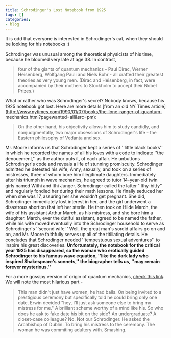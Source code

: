 ```yaml
---
title: Schrodinger's Lost Notebook from 1925
tags: []
categories:
- blog
---
```

It is odd that everyone is interested in Schrodinger's cat, when they should
be looking for his notebooks :)
<!--more-->

Schrodinger was unusual among the theoretical physicists of his time, because
he bloomed very late at age 38. In contrast,

> four of the giants of quantum mechanics - Paul Dirac, Werner Heisenberg,
Wolfgang Pauli and Niels Bohr - all crafted their greatest theories as very
young men. (Dirac and Heisenberg, in fact, were accompanied by their mothers
to Stockholm to accept their Nobel Prizes.)

What or rather who was Schrodinger's secret? Nobody knows, because his 1925
notebook got lost. Here are more details [from an old NY Times
article](http://www.nytimes.com/1990/01/07/books/the-lone-ranger-of-quantum-
mechanics.html?pagewanted=all&src=pm):

> On the other hand, his objectivity allows him to study candidly, and
nonjudgmentally, two major obsessions of Schrodinger's life - the Eastern
philosophy of Vedanta and sex.

Mr. Moore informs us that Schrodinger kept a series of ''little black books''
in which he recorded the names of all his loves with a code to indicate ''the
denouement,'' as the author puts it, of each affair. He unbuttons
Schrodinger's code and reveals a life of stunning promiscuity. Schrodinger
admitted he detested his wife, Anny, sexually, and took on a series of
mistresses, three of whom bore him illegitimate daughters. Immediately after
his triumph in wave mechanics, he agreed to tutor 14-year-old twin girls named
Withi and Ithi Junger. Schrodinger called the latter ''Ithy-bitty'' and
regularly fondled her during their math lessons. He finally seduced her when
she was 17, assuring her she wouldn't get pregnant. She did, Schrodinger
immediately lost interest in her, and the girl underwent a disastrous abortion
that left her sterile. He then took on Hilde March, the wife of his assistant
Arthur March, as his mistress, and she bore him a daughter. March, ever the
dutiful assistant, agreed to be named the father, while his wife moved
eventually into the Schrodinger household to serve as Schrodinger's ''second
wife.'' Well, the great man's sordid affairs go on and on, and Mr. Moore
faithfully serves up all of the titillating details. He concludes that
Schrodinger needed ''tempestuous sexual adventures'' to inspire his great
discoveries. **Unfortunately, the notebook for the critical year 1925 has
disappeared, so the woman who erotically guided Schrodinger to his famous wave
equation, ''like the dark lady who inspired Shakespeare's sonnets,'' the
biographer tells us, ''may remain forever mysterious.''**

For a more gossipy version of origin of quantum mechanics, [check this
link](http://www.cracked.com/funny-3075-schrC3B6dinger/). We will note the
most hilarious part -

> This man didn't just have women, he had balls. On being invited to a
prestigious ceremony but specifically told he could bring only one date, Erwin
decided "hey, I'll just ask someone else to bring my mistress for me." A
brilliant scheme worthy of a mind like his. So who does he ask to fake date
his bit on the side? An undergraduate? A closet-case colleague? No. Not our
Schrodinger. He asked the Archbishop of Dublin. To bring his mistress to the
ceremony. The woman he was commiting adultery with. Smashing.

